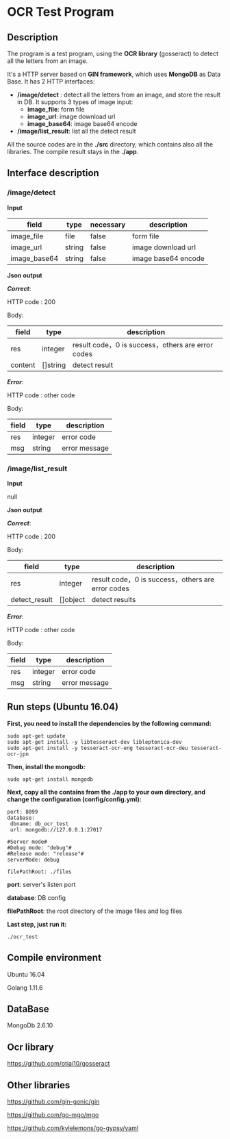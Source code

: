 # OCR Test Program

## Description

The program is a test program, using the **OCR library** (gosseract) to detect all the letters from an image.

It's a HTTP server based on **GIN framework**, which uses **MongoDB** as Data Base. It has 2 HTTP interfaces:

- **/image/detect** : detect all the letters from an image, and store the result  in DB. It supports 3 types of image input:
  - **image_file**:  form file
  - **image_url**: image download url
  - **image_base64**: image base64 encode
- **/image/list_result**: list all the detect result

All the source codes are in the **./src** directory, which contains also all the libraries.  The compile result stays in the **./app**.

## Interface description

### /image/detect

**Input**

| field        | type   | necessary | description         |
| ------------ | ------ | --------- | ------------------- |
| image_file   | file   | false     | form file           |
| image_url    | string | false     | image download url  |
| image_base64 | string | false     | image base64 encode |

**Json output**

***Correct***: 

HTTP code : 200

Body:

| field   | type     | description                                       |
| ------- | -------- | ------------------------------------------------- |
| res     | integer  | result code，0 is success，others are error codes |
| content | []string | detect result                                     |

***Error***: 

HTTP code : other code

Body:

| field | type    | description   |
| ----- | ------- | ------------- |
| res   | integer | error code    |
| msg   | string  | error message |

### /image/list_result

**Input**

null

**Json output**

***Correct***: 

HTTP code : 200

Body:

| field         | type     | description                                       |
| ------------- | -------- | ------------------------------------------------- |
| res           | integer  | result code，0 is success，others are error codes |
| detect_result | []object | detect results                                    |

***Error***: 

HTTP code : other code

Body:

| field | type    | description   |
| ----- | ------- | ------------- |
| res   | integer | error code    |
| msg   | string  | error message |

## Run steps (Ubuntu 16.04)

**First, you need to install the dependencies by the following command:**

```
sudo apt-get update
sudo apt-get install -y libtesseract-dev libleptonica-dev
sudo apt-get install -y tesseract-ocr-eng tesseract-ocr-deu tesseract-ocr-jpn
```

**Then, install the mongodb:**

```
sudo apt-get install mongodb
```

**Next, copy all the contains from the ./app to your own directory, and change the configuration (config/config.yml):**

```
port: 8099
database:
 dbname: db_ocr_test
 url: mongodb://127.0.0.1:27017

#Server mode#
#Debug mode: "debug"#
#Release mode: "release"#
serverMode: debug

filePathRoot: ./files
```

**port**: server's listen port

**database**: DB config

**filePathRoot**: the root directory of the image files and log files



**Last step, just run it:**

```
./ocr_test
```



## Compile environment

Ubuntu 16.04

Golang 1.11.6

## DataBase

MongoDb 2.6.10

## Ocr library

https://github.com/otiai10/gosseract

## Other libraries

https://github.com/gin-gonic/gin

https://github.com/go-mgo/mgo

https://github.com/kylelemons/go-gypsy/yaml
